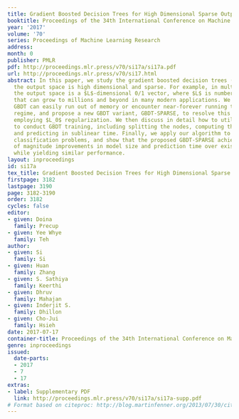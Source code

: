 ```yaml
---
title: Gradient Boosted Decision Trees for High Dimensional Sparse Output
booktitle: Proceedings of the 34th International Conference on Machine Learning
year: '2017'
volume: '70'
series: Proceedings of Machine Learning Research
address: 
month: 0
publisher: PMLR
pdf: http://proceedings.mlr.press/v70/si17a/si17a.pdf
url: http://proceedings.mlr.press/v70/si17.html
abstract: In this paper, we study the gradient boosted decision trees (GBDT) when
  the output space is high dimensional and sparse. For example, in multilabel classification,
  the output space is a $L$-dimensional 0/1 vector, where $L$ is number of labels
  that can grow to millions and beyond in many modern applications. We show that vanilla
  GBDT can easily run out of memory or encounter near-forever running time in this
  regime, and propose a new GBDT variant, GBDT-SPARSE, to resolve this problem by
  employing $L_0$ regularization. We then discuss in detail how to utilize this sparsity
  to conduct GBDT training, including splitting the nodes, computing the sparse residual,
  and predicting in sublinear time. Finally, we apply our algorithm to extreme multilabel
  classification problems, and show that the proposed GBDT-SPARSE achieves an order
  of magnitude improvements in model size and prediction time over existing methods,
  while yielding similar performance.
layout: inproceedings
id: si17a
tex_title: Gradient Boosted Decision Trees for High Dimensional Sparse Output
firstpage: 3182
lastpage: 3190
page: 3182-3190
order: 3182
cycles: false
editor:
- given: Doina
  family: Precup
- given: Yee Whye
  family: Teh
author:
- given: Si
  family: Si
- given: Huan
  family: Zhang
- given: S. Sathiya
  family: Keerthi
- given: Dhruv
  family: Mahajan
- given: Inderjit S.
  family: Dhillon
- given: Cho-Jui
  family: Hsieh
date: 2017-07-17
container-title: Proceedings of the 34th International Conference on Machine Learning
genre: inproceedings
issued:
  date-parts:
  - 2017
  - 7
  - 17
extras:
- label: Supplementary PDF
  link: http://proceedings.mlr.press/v70/si17a/si17a-supp.pdf
# Format based on citeproc: http://blog.martinfenner.org/2013/07/30/citeproc-yaml-for-bibliographies/
---
```

